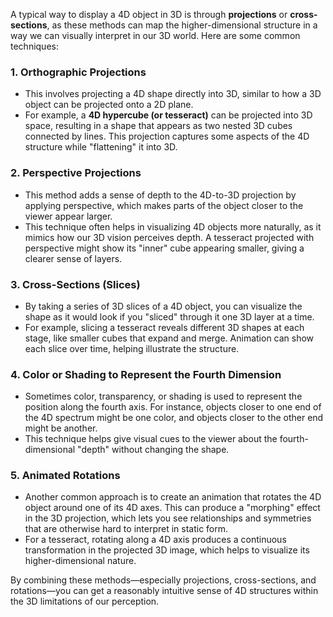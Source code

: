 A typical way to display a 4D object in 3D is through **projections** or **cross-sections**, as these methods can map the higher-dimensional structure in a way we can visually interpret in our 3D world. Here are some common techniques:

### 1. **Orthographic Projections**
   - This involves projecting a 4D shape directly into 3D, similar to how a 3D object can be projected onto a 2D plane.
   - For example, a **4D hypercube (or tesseract)** can be projected into 3D space, resulting in a shape that appears as two nested 3D cubes connected by lines. This projection captures some aspects of the 4D structure while "flattening" it into 3D.

### 2. **Perspective Projections**
   - This method adds a sense of depth to the 4D-to-3D projection by applying perspective, which makes parts of the object closer to the viewer appear larger.
   - This technique often helps in visualizing 4D objects more naturally, as it mimics how our 3D vision perceives depth. A tesseract projected with perspective might show its "inner" cube appearing smaller, giving a clearer sense of layers.

### 3. **Cross-Sections (Slices)**
   - By taking a series of 3D slices of a 4D object, you can visualize the shape as it would look if you "sliced" through it one 3D layer at a time.
   - For example, slicing a tesseract reveals different 3D shapes at each stage, like smaller cubes that expand and merge. Animation can show each slice over time, helping illustrate the structure.

### 4. **Color or Shading to Represent the Fourth Dimension**
   - Sometimes color, transparency, or shading is used to represent the position along the fourth axis. For instance, objects closer to one end of the 4D spectrum might be one color, and objects closer to the other end might be another.
   - This technique helps give visual cues to the viewer about the fourth-dimensional "depth" without changing the shape.

### 5. **Animated Rotations**
   - Another common approach is to create an animation that rotates the 4D object around one of its 4D axes. This can produce a "morphing" effect in the 3D projection, which lets you see relationships and symmetries that are otherwise hard to interpret in static form.
   - For a tesseract, rotating along a 4D axis produces a continuous transformation in the projected 3D image, which helps to visualize its higher-dimensional nature.

By combining these methods—especially projections, cross-sections, and rotations—you can get a reasonably intuitive sense of 4D structures within the 3D limitations of our perception.

